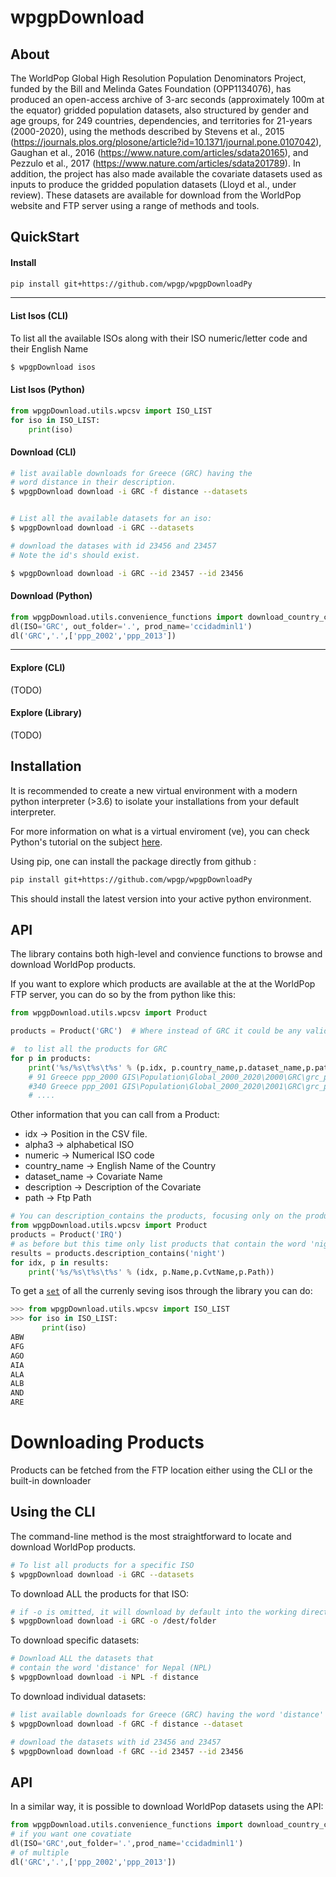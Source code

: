 
wpgpDownload
=====

About
-----

The WorldPop Global High Resolution Population Denominators Project, funded by the Bill and Melinda Gates Foundation (OPP1134076), has produced an open-access archive of 3-arc seconds (approximately 100m at the equator) gridded population datasets, also structured by gender and age groups, for 249 countries, dependencies, and territories for 21-years (2000-2020), using the methods described by Stevens et al., 2015 (https://journals.plos.org/plosone/article?id=10.1371/journal.pone.0107042), Gaughan et al., 2016 (https://www.nature.com/articles/sdata20165), and Pezzulo et al., 2017 (https://www.nature.com/articles/sdata201789). In addition, the project has also made available the covariate datasets used as inputs to produce the gridded population datasets (Lloyd et al., under review). These datasets are available for download from the WorldPop website and FTP server using a range of methods and tools.

QuickStart
-----

#### Install

```bash
pip install git+https://github.com/wpgp/wpgpDownloadPy
```
----

#### List Isos (CLI)

To list all the available ISOs along with their ISO numeric/letter code and their English Name

```bash
$ wpgpDownload isos
```

#### List Isos (Python)
```python
from wpgpDownload.utils.wpcsv import ISO_LIST
for iso in ISO_LIST:
    print(iso)
```

#### Download (CLI)

```bash
# list available downloads for Greece (GRC) having the 
# word distance in their description.
$ wpgpDownload download -i GRC -f distance --datasets


# List all the available datasets for an iso:
$ wpgpDownload download -i GRC --datasets

# download the datases with id 23456 and 23457
# Note the id's should exist.

$ wpgpDownload download -i GRC --id 23457 --id 23456
```

#### Download (Python)
```python
from wpgpDownload.utils.convenience_functions import download_country_covariates as dl
dl(ISO='GRC', out_folder='.', prod_name='ccidadminl1')
dl('GRC','.',['ppp_2002','ppp_2013'])
``` 
----
#### Explore (CLI)
(TODO)

#### Explore (Library)
(TODO)


Installation
------------

It is recommended to create a new virtual environment with a modern python interpreter (>3.6)
to isolate your installations from your default interpreter.

For more information on what is a virtual enviroment (ve), you can check Python's tutorial on the subject [here][1].

Using pip, one can install the package directly from github : 

```bash
pip install git+https://github.com/wpgp/wpgpDownloadPy
```

This should install the latest version into your active python environment.


API
---

The library contains both high-level and convience functions to browse and download WorldPop products.

If you want to explore which products are available at the at the WorldPop FTP server, 
you can do so by the from python like this:

```python
from wpgpDownload.utils.wpcsv import Product

products = Product('GRC')  # Where instead of GRC it could be any valid ISO code.

#  to list all the products for GRC
for p in products:
    print('%s/%s\t%s\t%s' % (p.idx, p.country_name,p.dataset_name,p.path))
    # 91 Greece ppp_2000 GIS\Population\Global_2000_2020\2000\GRC\grc_ppp_2000.tif
    #340 Greece ppp_2001 GIS\Population\Global_2000_2020\2001\GRC\grc_ppp_2001.tif
    # ....
```
    
Other information that you can call from a Product:
 - idx           -> Position in the CSV file.
 - alpha3        -> alphabetical ISO
 - numeric       -> Numerical ISO code
 - country_name  -> English Name of the Country
 - dataset_name  -> Covariate Name
 - description   -> Description of the Covariate
 - path          -> Ftp Path

```python
# You can description_contains the products, focusing only on the products in which you are interested:
from wpgpDownload.utils.wpcsv import Product
products = Product('IRQ')
# as before but this time only list products that contain the word 'night' in their description:
results = products.description_contains('night')
for idx, p in results:
    print('%s/%s\t%s\t%s' % (idx, p.Name,p.CvtName,p.Path))
```
To get a [`set`](2) of all the 
currenly seving isos through the library you can do:

```python
>>> from wpgpDownload.utils.wpcsv import ISO_LIST
>>> for iso in ISO_LIST:
       print(iso)
ABW
AFG
AGO
AIA
ALA
ALB
AND
ARE

```

Downloading Products
====================

Products can be fetched from the FTP location either using the CLI or the built-in downloader


Using the CLI
-------------

The command-line method is the most straightforward to locate and download WorldPop products. 


```bash
# To list all products for a specific ISO
$ wpgpDownload download -i GRC --datasets


```

To download ALL the products for that ISO:
```bash
# if -o is omitted, it will download by default into the working directory
$ wpgpDownload download -i GRC -o /dest/folder
```

To download specific datasets:
```bash
# Download ALL the datasets that
# contain the word 'distance' for Nepal (NPL)
$ wpgpDownload download -i NPL -f distance
```

To download individual datasets:
```bash
# list available downloads for Greece (GRC) having the word 'distance' in their description.
$ wpgpDownload download -f GRC -f distance --dataset

# download the datasets with id 23456 and 23457
$ wpgpDownload download -f GRC --id 23457 --id 23456
```

API
---

In a similar way, it is possible to download WorldPop datasets using the API:

```python
from wpgpDownload.utils.convenience_functions import download_country_covariates as dl
# if you want one covatiate
dl(ISO='GRC',out_folder='.',prod_name='ccidadminl1')
# of multiple
dl('GRC','.',['ppp_2002','ppp_2013'])
``` 

[1]: https://docs.python.org/3/tutorial/venv.html
[2]: https://docs.python.org/3.6/library/stdtypes.html?highlight=set#set-types-set-frozenset
